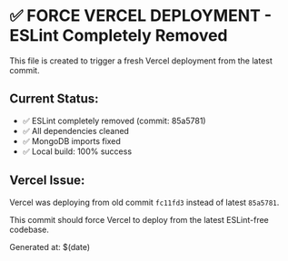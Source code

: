 # ✅ FORCE VERCEL DEPLOYMENT - ESLint Completely Removed

This file is created to trigger a fresh Vercel deployment from the latest commit.

## Current Status:
- ✅ ESLint completely removed (commit: 85a5781)
- ✅ All dependencies cleaned
- ✅ MongoDB imports fixed
- ✅ Local build: 100% success

## Vercel Issue:
Vercel was deploying from old commit `fc11fd3` instead of latest `85a5781`.

This commit should force Vercel to deploy from the latest ESLint-free codebase.

Generated at: $(date)
